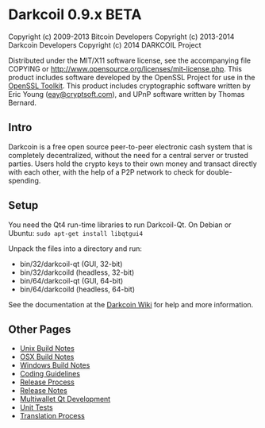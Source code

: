 Darkcoil 0.9.x BETA
====================

Copyright (c) 2009-2013 Bitcoin Developers
Copyright (c) 2013-2014 Darkcoin Developers
Copyright (c) 2014 DARKCOIL Project

Distributed under the MIT/X11 software license, see the accompanying
file COPYING or http://www.opensource.org/licenses/mit-license.php.
This product includes software developed by the OpenSSL Project for use in the [OpenSSL Toolkit](http://www.openssl.org/). This product includes
cryptographic software written by Eric Young ([eay@cryptsoft.com](mailto:eay@cryptsoft.com)), and UPnP software written by Thomas Bernard.


Intro
---------------------
Darkcoin is a free open source peer-to-peer electronic cash system that is
completely decentralized, without the need for a central server or trusted
parties.  Users hold the crypto keys to their own money and transact directly
with each other, with the help of a P2P network to check for double-spending.


Setup
---------------------
You need the Qt4 run-time libraries to run Darkcoil-Qt. On Debian or Ubuntu:
	`sudo apt-get install libqtgui4`

Unpack the files into a directory and run:

- bin/32/darkcoil-qt (GUI, 32-bit)
- bin/32/darkcoild (headless, 32-bit)
- bin/64/darkcoil-qt (GUI, 64-bit)
- bin/64/darkcoild (headless, 64-bit)

See the documentation at the [Darkcoin Wiki](http://darkcoin.info)
for help and more information.


Other Pages
---------------------
- [Unix Build Notes](build-unix.md)
- [OSX Build Notes](build-osx.md)
- [Windows Build Notes](build-msw.md)
- [Coding Guidelines](coding.md)
- [Release Process](release-process.md)
- [Release Notes](release-notes.md)
- [Multiwallet Qt Development](multiwallet-qt.md)
- [Unit Tests](unit-tests.md)
- [Translation Process](translation_process.md)
